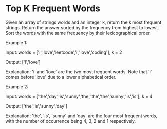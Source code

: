 # Top K Frequent Words

Given an array of strings words and an integer k, return the k most frequent strings.
Return the answer sorted by the frequency from highest to lowest. Sort the words with the same frequency by their lexicographical order. 

Example 1:

Input: words = ['i','love','leetcode','i','love','coding'], k = 2

Output: ['i','love']

Explanation: 'i' and 'love' are the two most frequent words.
Note that 'i' comes before 'love' due to a lower alphabetical order.

Example 2:

Input: words = ['the','day','is','sunny','the','the','the','sunny','is','is'], k = 4

Output: ['the','is','sunny','day']

Explanation: 'the', 'is', 'sunny' and 'day' are the four most frequent words, with the number of occurrence being 4, 3, 2 and 1 respectively.
